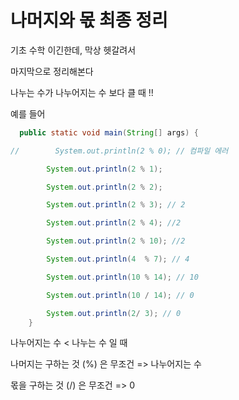 # 나머지와 몫 최종 정리

기초 수학 이긴한데, 막상 헷갈려서

마지막으로 정리해본다

나누는 수가 나누어지는 수 보다 클 때 !!

예를 들어

```java
  public static void main(String[] args) {

//        System.out.println(2 % 0); // 컴파일 에러

        System.out.println(2 % 1);

        System.out.println(2 % 2);

        System.out.println(2 % 3); // 2

        System.out.println(2 % 4); //2

        System.out.println(2 % 10); //2

        System.out.println(4  % 7); // 4

        System.out.println(10 % 14); // 10

        System.out.println(10 / 14); // 0

        System.out.println(2/ 3); // 0
    }
```

나누어지는 수 <  나누는 수 일 때

나머지는 구하는 것 (%) 은 무조건 => 나누어지는 수

몫을 구하는 것 (/) 은 무조건  => 0 



